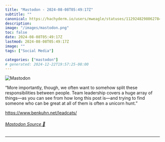 ```yaml
---
title: "Mastodon - 2024-08-08T05:49:17Z"
subtitle: ""
canonical: https://hachyderm.io/users/mweagle/statuses/112924829806278454
description:
image: "/images/mastodon.png"
toc: false
date: 2024-08-08T05:49:17Z
lastmod: 2024-08-08T05:49:17Z
image: ""
tags: ["Social Media"]

categories: ["mastodon"]
# generated: 2024-12-22T19:57:25-08:00
---
```

![Mastodon](/images/mastodon.png)

<p>“More importantly, though, we often want to somehow split these responsibilities between people. Team leadership covers a huge array of things—as you can see from how long this post is—and trying to find someone who can be great at all of them is often a unicorn hunt.”</p><p><a href="https://www.benkuhn.net/leadcats/" target="_blank" rel="nofollow noopener noreferrer" translate="no"><span class="invisible">https://www.</span><span class="">benkuhn.net/leadcats/</span><span class="invisible"></span></a></p>


###### [Mastodon Source 🐘](https://hachyderm.io/@mweagle/112924829806278454)

___
